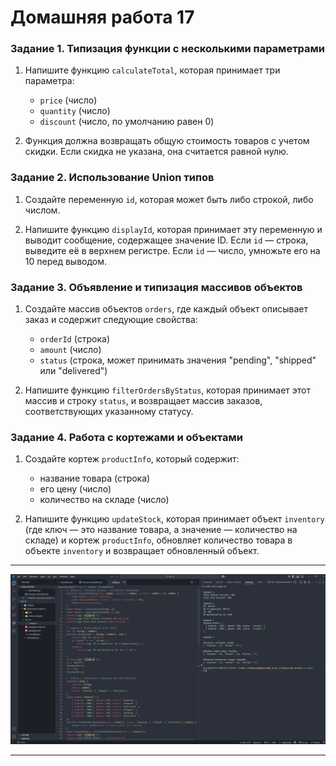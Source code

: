 # Домашняя работа 17


### Задание 1. Типизация функции с несколькими параметрами

1. Напишите функцию `calculateTotal`, которая принимает три параметра:  
   - `price` (число)  
   - `quantity` (число)  
   - `discount` (число, по умолчанию равен 0)

2. Функция должна возвращать общую стоимость товаров с учетом скидки. Если скидка не указана, она считается равной нулю.

### Задание 2. Использование Union типов

1. Создайте переменную `id`, которая может быть либо строкой, либо числом.  

2. Напишите функцию `displayId`, которая принимает эту переменную и выводит сообщение, содержащее значение ID. Если `id` — строка, выведите её в верхнем регистре. Если `id` — число, умножьте его на 10 перед выводом.
    
### Задание 3. Объявление и типизация массивов объектов

1. Создайте массив объектов `orders`, где каждый объект описывает заказ и содержит следующие свойства:  
    - `orderId` (строка)  
    - `amount` (число)  
    - `status` (строка, может принимать значения "pending", "shipped" или "delivered")

2. Напишите функцию `filterOrdersByStatus`, которая принимает этот массив и строку `status`, и возвращает массив заказов, соответствующих указанному статусу.
   
### Задание 4. Работа с кортежами и объектами

1. Создайте кортеж `productInfo`, который содержит:  
    - название товара (строка)  
    - его цену (число)  
    - количество на складе (число)

2. Напишите функцию `updateStock`, которая принимает объект `inventory` (где ключ — это название товара, а значение — количество на складе) и кортеж `productInfo`, обновляет количество товара в объекте `inventory` и возвращает обновленный объект.

---

![скриншот](./images/img01.png)

---



